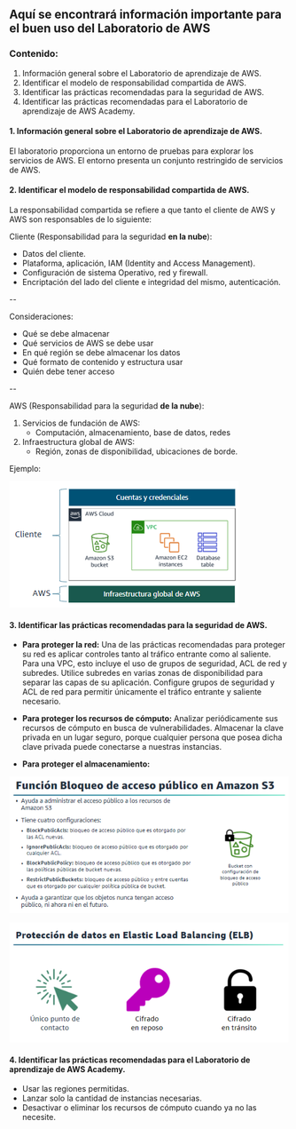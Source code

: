 ## Aquí se encontrará información importante para el buen uso del Laboratorio de AWS

### Contenido:
1. Información general sobre el Laboratorio de aprendizaje de AWS.
2. Identificar el modelo de responsabilidad compartida de AWS.
3. Identificar las prácticas recomendadas para la seguridad de AWS.
4. Identificar las prácticas recomendadas para el Laboratorio de aprendizaje de AWS Academy.


#### 1. Información general sobre el Laboratorio de aprendizaje de AWS.

El laboratorio proporciona un entorno de pruebas para explorar los servicios de AWS. El entorno presenta un conjunto restringido de servicios de AWS.

#### 2. Identificar el modelo de responsabilidad compartida de AWS.

La responsabilidad compartida se refiere a que tanto el cliente de AWS y AWS son responsables de lo siguiente:

Cliente (Responsabilidad para la seguridad **en la nube**):

+ Datos del cliente.
+ Plataforma, aplicación, IAM (Identity and Access Management).
+ Configuración de sistema Operativo, red y firewall.
+ Encriptación del lado del cliente e integridad del mismo, autenticación. 

--

Consideraciones:
+ Qué se debe almacenar
+ Qué servicios de AWS se debe usar
+ En qué región se debe almacenar los datos 
+ Qué formato de contenido y estructura usar
+ Quién debe tener acceso 

--

AWS (Responsabilidad para la seguridad **de la nube**):
1. Servicios de fundación de AWS:
    + Computación, almacenamiento, base de datos, redes
2. Infraestructura global de AWS:
    + Región, zonas de disponibilidad, ubicaciones de borde.

Ejemplo:

![alt text](image.png)

#### 3. Identificar las prácticas recomendadas para la seguridad de AWS.

+ **Para proteger la red:** Una de las prácticas recomendadas para proteger su red es aplicar controles tanto al tráfico entrante como al saliente. Para una VPC, esto incluye el uso de grupos de seguridad, ACL de red y subredes. Utilice subredes en varias zonas de disponibilidad para separar las capas de su aplicación. Configure grupos de seguridad y ACL de red para permitir únicamente el tráfico entrante y saliente necesario.

+ **Para proteger los recursos de cómputo:** Analizar periódicamente sus recursos de cómputo en busca de vulnerabilidades. Almacenar la clave privada en un lugar seguro, porque cualquier persona que posea dicha clave privada puede conectarse a nuestras instancias.

+ **Para proteger el almacenamiento:** 

![alt text](image-1.png)
    
![alt text](image-2.png)

#### 4. Identificar las prácticas recomendadas para el Laboratorio de aprendizaje de AWS Academy.

+ Usar las regiones permitidas.
+ Lanzar solo la cantidad de instancias necesarias.
+ Desactivar o eliminar los recursos de cómputo cuando ya no las necesite.

